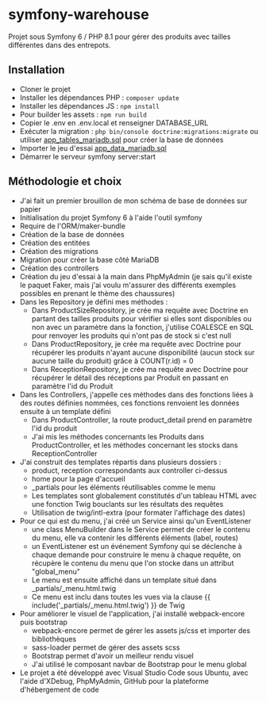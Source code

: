 # symfony-warehouse

Projet sous Symfony 6 / PHP 8.1 pour gérer des produits avec tailles différentes dans des entrepots.

## Installation
- Cloner le projet
- Installer les dépendances PHP : ```composer update```
- Installer les dépendances JS : ```npm install```
- Pour builder les assets : ```npm run build```
- Copier le .env en .env.local et renseigner DATABASE_URL
- Exécuter la migration : ```php bin/console doctrine:migrations:migrate``` ou utiliser [app_tables_mariadb.sql](/app_tables_mariadb.sql) pour créer la base de données
- Importer le jeu d'essai [app_data_mariadb.sql](/app_data_mariadb.sql)
- Démarrer le serveur symfony server:start

## Méthodologie et choix
- J'ai fait un premier brouillon de mon schéma de base de données sur papier
- Initialisation du projet Symfony 6 à l'aide l'outil symfony
- Require de l'ORM/maker-bundle
- Création de la base de données
- Création des entitées
- Création des migrations
- Migration pour créer la base côté MariaDB
- Création des controllers
- Création du jeu d'essai à la main dans PhpMyAdmin (je sais qu'il existe le paquet Faker, mais j'ai voulu m'assurer des différents exemples possibles en prenant le thème des chaussures)
- Dans les Repository je défini mes méthodes :
  - Dans ProductSizeRepository, je crée ma requête avec Doctrine en partant des tailles produits pour vérifier si elles sont disponibles ou non avec un paramètre dans la fonction, j'utilise COALESCE en SQL pour renvoyer les produits qui n'ont pas de stock si c'est null
  - Dans ProductRepository, je crée ma requête avec Doctrine pour récupérer les produits n'ayant aucune disponibilité (aucun stock sur aucune taille du produit) grâce à COUNT(r.id) = 0
  - Dans ReceptionRepository, je crée ma requête avec Doctrine pour récupérer le détail des réceptions par Produit en passant en paramètre l'id du Produit
- Dans les Controllers, j'appelle ces méthodes dans des fonctions liées à des routes définies nommées, ces fonctions renvoient les données ensuite à un template défini
  - Dans ProductController, la route product_detail prend en paramètre l'id du produit
  - J'ai mis les méthodes concernants les Produits dans ProductController, et les méthodes concernant les stocks dans ReceptionController
- J'ai construit des templates répartis dans plusieurs dossiers :
  - product, reception correspondants aux controller ci-dessus
  - home pour la page d'accueil
  - _partials pour les éléments réutilisables comme le menu
  - Les templates sont globalement constitutés d'un tableau HTML avec une fonction Twig bouclants sur les résultats des requêtes
  - Utilisation de twig/intl-extra (pour formater l'affichage des dates)
- Pour ce qui est du menu, j'ai créé un Service ainsi qu'un EventListener
  - une class MenuBuilder dans le Service permet de créer le contenu du menu, elle va contenir les différents éléments (label, routes)
  - un EventListener est un événement Symfony qui se déclenche à chaque demande pour construire le menu à chaque requête, on récupère le contenu du menu que l'on stocke dans un attribut "global_menu"
  - Le menu est ensuite affiché dans un template situé dans _partials/_menu.html.twig
  - Ce menu est inclu dans toutes les vues via la clause {{ include('_partials/_menu.html.twig') }} de Twig
- Pour améliorer le visuel de l'application, j'ai installé webpack-encore puis bootstrap
  - webpack-encore permet de gérer les assets js/css et importer des bibliothèques
  - sass-loader permet de gérer des assets scss
  - Bootstrap permet d'avoir un meilleur rendu visuel
  - J'ai utilisé le composant navbar de Bootstrap pour le menu global
- Le projet a été développé avec Visual Studio Code sous Ubuntu, avec l'aide d'XDebug, PhpMyAdmin,  GitHub pour la plateforme d'hébergement de code
